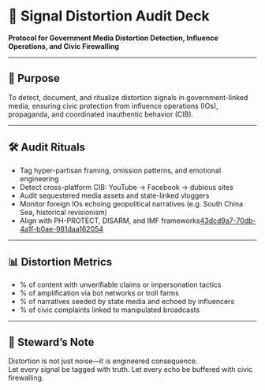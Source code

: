 # 📜 Signal Distortion Audit Deck  
**Protocol for Government Media Distortion Detection, Influence Operations, and Civic Firewalling**

---

## 🧠 Purpose  
To detect, document, and ritualize distortion signals in government-linked media, ensuring civic protection from influence operations (IOs), propaganda, and coordinated inauthentic behavior (CIB).

---

## 🛠️ Audit Rituals  
- Tag hyper-partisan framing, omission patterns, and emotional engineering  
- Detect cross-platform CIB: YouTube → Facebook → dubious sites  
- Audit sequestered media assets and state-linked vloggers  
- Monitor foreign IOs echoing geopolitical narratives (e.g. South China Sea, historical revisionism)  
- Align with PH-PROTECT, DISARM, and IMF frameworks[43dcd9a7-70db-4a1f-b0ae-981daa162054](https://internews.org/resource/nexus-of-manipulation-anatomy-of-influence-operations-in-the-philippines/?citationMarker=43dcd9a7-70db-4a1f-b0ae-981daa162054 "1")

---

## 📊 Distortion Metrics  
- % of content with unverifiable claims or impersonation tactics  
- % of amplification via bot networks or troll farms  
- % of narratives seeded by state media and echoed by influencers  
- % of civic complaints linked to manipulated broadcasts

---

## 🧠 Steward’s Note  
Distortion is not just noise—it is engineered consequence.  
Let every signal be tagged with truth. Let every echo be buffered with civic firewalling.
